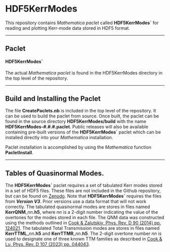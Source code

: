 # HDF5KerrModes
This repository contains *Mathematica paclet* called __HDF5KerrModes\`__ for reading and plotting Kerr-mode data stored in HDF5 format.

---
## Paclet

#### HDF5KerrModes\`
The actual *Mathematica paclet* is found in the HDF5KerrModes directory in the top level of the repository.

---
## Build and Installing the Paclet

The file __CreatePaclets.nb__ is included in the top level of the repository.  It can be used to build the paclet from source.  Once built, the paclet can be found in the source directory __HDF5KerrModes/build__ with the name __HDF5KerrModes-#.#.#.paclet__. Public releases will also be available containing pre-built versions of the __HDF5KerrModes\`__ paclet which can be installed directly into your *Mathematica* installation.

Paclet installation is accomplished by using the *Mathematica* function __PacletInstall__.

---
## Tables of Quasinormal Modes.

The __HDF5KerrModes\`__ paclet requires a set of tabulated Kerr modes stored in a set of HDF5 files.  These files are not included in the Github repository, but can be found on [Zenodo](https://doi.org/10.5281/zenodo.14024959 "Kerr Mode Repo").  Note that __HDF5KerrModes\`__ requires the files from __*Version V3*__.  Prior versions use a data format that will not work correctly.  The tabulated quasinormal modes are stores in files named __KerrQNM___*nn*__.h5__, where *nn* is a 2-digit number indicating the value of the overtones for the modes stored in each file.  The QNM data was constructed using the methods outlined in [Cook & Zalutskiy, Phys. Rev. D 90 (2014) pp. 124021](https://doi.org/10.1103/PhysRevD.90.124021).  The tabulated Total Transmission modes are stores in files named __KerrTTML___*nn*__.h5__ and __KerrTTMR___*nn*__.h5__.  The 2-digit overtone number *nn* is used to designate one of three known TTM families as described in [Cook & Lu, Phys. Rev. D 107 (2023) pp. 044043](https://doi.org/10.1103/PhysRevD.107.044043).
